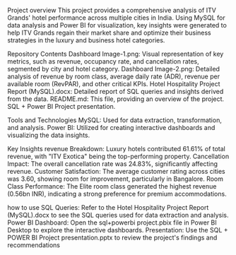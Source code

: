 Project overview
This project provides a comprehensive analysis of ITV Grands' hotel performance across multiple cities in India. Using MySQL for data analysis and Power BI for visualization, key insights were generated to help ITV Grands regain their market share and optimize their business strategies in the luxury and business hotel categories.
 
Repository Contents
Dashboard Image-1.png: Visual representation of key metrics, such as revenue, occupancy rate, and cancellation rates, segmented by city and hotel category.
Dashboard Image-2.png: Detailed analysis of revenue by room class, average daily rate (ADR), revenue per available room (RevPAR), and other critical KPIs.
Hotel Hospitality Project Report (MySQL).docx: Detailed report of SQL queries and insights derived from the data.
README.md: This file, providing an overview of the project.
SQL + Power BI Project presentation.

Tools and Technologies
MySQL: Used for data extraction, transformation, and analysis.
Power BI: Utilized for creating interactive dashboards and visualizing the data insights.

Key Insights
revenue Breakdown: Luxury hotels contributed 61.61% of total revenue, with "ITV Exotica" being the top-performing property.
Cancellation Impact: The overall cancellation rate was 24.83%, significantly affecting revenue.
Customer Satisfaction: The average customer rating across cities was 3.60, showing room for improvement, particularly in Bangalore.
Room Class Performance: The Elite room class generated the highest revenue (0.56bn INR), indicating a strong preference for premium accommodations.

how to use
SQL Queries: Refer to the Hotel Hospitality Project Report (MySQL).docx to see the SQL queries used for data extraction and analysis.
Power BI Dashboard: Open the sql+powerbi project.pbix file in Power BI Desktop to explore the interactive dashboards.
Presentation: Use the SQL + POWER BI Project presentation.pptx to review the project's findings and recommendations
